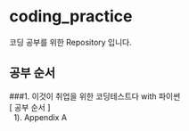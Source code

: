 # coding_practice
코딩 공부를 위한 Repository 입니다.

## 공부 순서
###1. 이것이 취업을 위한 코딩테스트다 with 파이썬  
[ 공부 순서 ]  
&nbsp;&nbsp;1). Appendix A  
